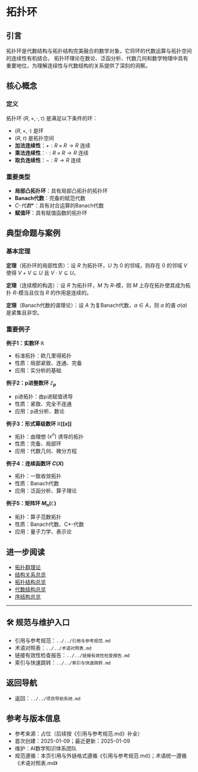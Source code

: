 # 拓扑环

## 引言

拓扑环是代数结构与拓扑结构完美融合的数学对象，它将环的代数运算与拓扑空间的连续性有机结合。
拓扑环理论在数论、泛函分析、代数几何和数学物理中具有重要地位，为理解连续性与代数结构的关系提供了深刻的洞察。

## 核心概念

### 定义

拓扑环 $(R, +, \cdot, \tau)$ 是满足以下条件的环：

- $(R, +, \cdot)$ 是环
- $(R, \tau)$ 是拓扑空间
- **加法连续性**：$+: R \times R \to R$ 连续
- **乘法连续性**：$\cdot: R \times R \to R$ 连续
- **取负连续性**：$-: R \to R$ 连续

### 重要类型

- **局部凸拓扑环**：具有局部凸拓扑的拓扑环
- **Banach代数**：完备的赋范代数
- **C*-代数**：具有对合运算的Banach代数
- **赋值环**：具有赋值函数的拓扑环

## 典型命题与案例

### 基本定理

**定理**（拓扑环的局部性质）：设 $R$ 为拓扑环，$U$ 为 $0$ 的邻域，则存在 $0$ 的邻域 $V$ 使得 $V + V \subseteq U$ 且 $V \cdot V \subseteq U$。

**定理**（连续模的构造）：设 $R$ 为拓扑环，$M$ 为 $R$-模，则 $M$ 上存在拓扑使其成为拓扑 $R$-模当且仅当 $R$ 的作用是连续的。

**定理**（Banach代数的谱理论）：设 $A$ 为复Banach代数，$a \in A$，则 $a$ 的谱 $\sigma(a)$ 是紧集且非空。

### 重要例子

**例子1：实数环 $\mathbb{R}$**

- 标准拓扑：欧几里得拓扑
- 性质：局部紧致、连通、完备
- 应用：实分析的基础

**例子2：p进整数环 $\mathbb{Z}_p$**

- p进拓扑：由p进赋值诱导
- 性质：紧致、完全不连通
- 应用：p进分析、数论

**例子3：形式幂级数环 $\mathbb{R}[[x]]$**

- 拓扑：由理想 $(x^n)$ 诱导的拓扑
- 性质：完备、局部环
- 应用：代数几何、微分方程

**例子4：连续函数环 $C(X)$**

- 拓扑：一致收敛拓扑
- 性质：Banach代数
- 应用：泛函分析、算子理论

**例子5：矩阵环 $M_n(\mathbb{C})$**

- 拓扑：算子范数拓扑
- 性质：Banach代数、C*-代数
- 应用：量子力学、表示论

## 进一步阅读

- [拓扑群理论](./拓扑群理论.md)
- [结构关系总览](../结构关系总览.md)
- [拓扑结构总览](../../01-拓扑结构/拓扑结构总览.md)
- [代数结构总览](../../02-代数结构/代数结构总览.md)
- [序结构总览](../../03-序结构/序结构总览.md)

---

## 🛠️ 规范与维护入口

- 引用与参考规范：`../../引用与参考规范.md`
- 术语对照表：`../../术语对照表.md`
- 链接有效性检查报告：`../../链接有效性检查报告.md`
- 索引与快速跳转：`../../索引与快速跳转.md`

## 返回导航

- 返回：`../../项目导航系统.md`

## 参考与版本信息

- 参考来源：占位（后续按《引用与参考规范.md》补全）
- 首次创建：2025-01-09；最近更新：2025-01-09
- 维护：AI数学知识体系团队
- 规范遵循：本页引用与外链格式遵循《引用与参考规范.md》；术语统一遵循《术语对照表.md》
